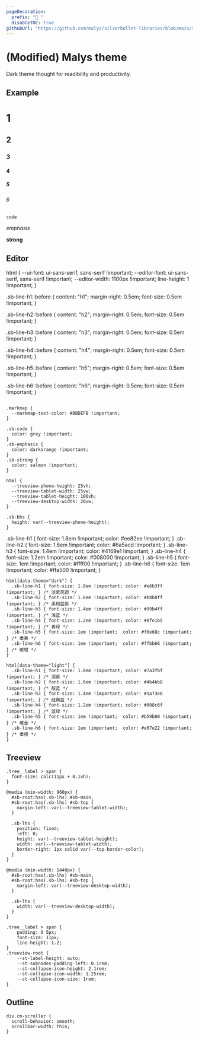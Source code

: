 ```yaml
---
pageDecoration:
  prefix: "🎄 "
  disableTOC: true
githubUrl: "https://github.com/malys/silverbullet-libraries/blob/main/src/Theme/theme-malys.md"
---
```


# (Modified) Malys theme

Dark theme thought for readibility and productivity.

## Example
# 1 
## 2
### 3
#### 4
##### 5
###### 6

`code`

*emphasis*

**strong**

## Editor

html {
  --ui-font: ui-sans-serif, sans-serif !important;
  --editor-font: ui-sans-serif, sans-serif !important;
  --editor-width: 1100px !important;
  line-height: 1 !important;
}

.sb-line-h1::before {
  content: "h1";
  margin-right: 0.5em;
  font-size: 0.5em !important;
}

.sb-line-h2::before {
  content: "h2";
  margin-right: 0.5em;
  font-size: 0.5em !important;
}

.sb-line-h3::before {
  content: "h3";
  margin-right: 0.5em;
  font-size: 0.5em !important;
}

.sb-line-h4::before {
  content: "h4";
  margin-right: 0.5em;
  font-size: 0.5em !important;
}

.sb-line-h5::before {
  content: "h5";
  margin-right: 0.5em;
  font-size: 0.5em !important;
}

.sb-line-h6::before {
  content: "h6";
  margin-right: 0.5em;
  font-size: 0.5em !important;
}

```space-style

.markmap {
  --markmap-text-color: #BBDEFB !important;
}

.sb-code {
  color: grey !important;
}
.sb-emphasis {
  color: darkorange !important;
}
.sb-strong {
  color: salmon !important;
}

html {
  --treeview-phone-height: 25vh;
  --treeview-tablet-width: 25vw;
  --treeview-tablet-height: 100vh;
  --treeview-desktop-width: 20vw; 
}

.sb-bhs {
  height: var(--treeview-phone-height);
}
```

.sb-line-h1 {
  font-size: 1.8em !important;
  color: #ee82ee !important;
}
.sb-line-h2 {
  font-size: 1.6em !important;
  color: #6a5acd !important;
}
.sb-line-h3 {
   font-size: 1.4em !important;
  color: #4169e1 !important;
}
.sb-line-h4 {
  font-size: 1.2em !important;
  color: #008000 !important;
}
.sb-line-h5 {
  font-size: 1em !important;
  color: #ffff00 !important;
}
.sb-line-h6 {
  font-size: 1em !important;
  color: #ffa500 !important;
}

```space-style
html[data-theme="dark"] {
  .sb-line-h1 { font-size: 1.8em !important; color: #e6b3ff !important; } /* 淡紫亮调 */
  .sb-line-h2 { font-size: 1.6em !important; color: #b8b0ff !important; } /* 柔和蓝紫 */
  .sb-line-h3 { font-size: 1.4em !important; color: #89b4ff !important; } /* 浅蓝 */
  .sb-line-h4 { font-size: 1.2em !important; color: #8fe1b5 !important; } /* 青绿 */
  .sb-line-h5 { font-size: 1em !important;  color: #f0e68c !important; } /* 柔黄 */
  .sb-line-h6 { font-size: 1em !important;  color: #ffbb66 !important; } /* 暖橙 */
}

html[data-theme="light"] {
  .sb-line-h1 { font-size: 1.8em !important; color: #7a3fbf !important; } /* 深紫 */
  .sb-line-h2 { font-size: 1.6em !important; color: #4b4bb8 !important; } /* 靛蓝 */
  .sb-line-h3 { font-size: 1.4em !important; color: #1a73e8 !important; } /* 经典蓝 */
  .sb-line-h4 { font-size: 1.2em !important; color: #008c6f !important; } /* 蓝绿 */
  .sb-line-h5 { font-size: 1em !important;  color: #b59b00 !important; } /* 暖金 */
  .sb-line-h6 { font-size: 1em !important;  color: #e67e22 !important; } /* 柔橙 */
}

```

## Treeview
```
.tree__label > span {
  font-size: calc(11px + 0.1vh);
}

@media (min-width: 960px) {
  #sb-root:has(.sb-lhs) #sb-main,
  #sb-root:has(.sb-lhs) #sb-top {
    margin-left: var(--treeview-tablet-width);
  }

  .sb-lhs {
    position: fixed;
    left: 0;
    height: var(--treeview-tablet-height);
    width: var(--treeview-tablet-width);
    border-right: 1px solid var(--top-border-color);
  }
}

@media (min-width: 1440px) {
  #sb-root:has(.sb-lhs) #sb-main,
  #sb-root:has(.sb-lhs) #sb-top {
    margin-left: var(--treeview-desktop-width);
  }

  .sb-lhs {
    width: var(--treeview-desktop-width);
  }
}
```

```
.tree__label > span {
    padding: 0 5px;
    font-size: 11px;
    line-height: 1.2;
}
.treeview-root {
    --st-label-height: auto;
    --st-subnodes-padding-left: 0.1rem;
    --st-collapse-icon-height: 2.1rem;
    --st-collapse-icon-width: 1.25rem;
    --st-collapse-icon-size: 1rem;
}
```

## Outline

```space-style
div.cm-scroller {
  scroll-behavior: smooth;
  scrollbar-width: thin;
}
```
